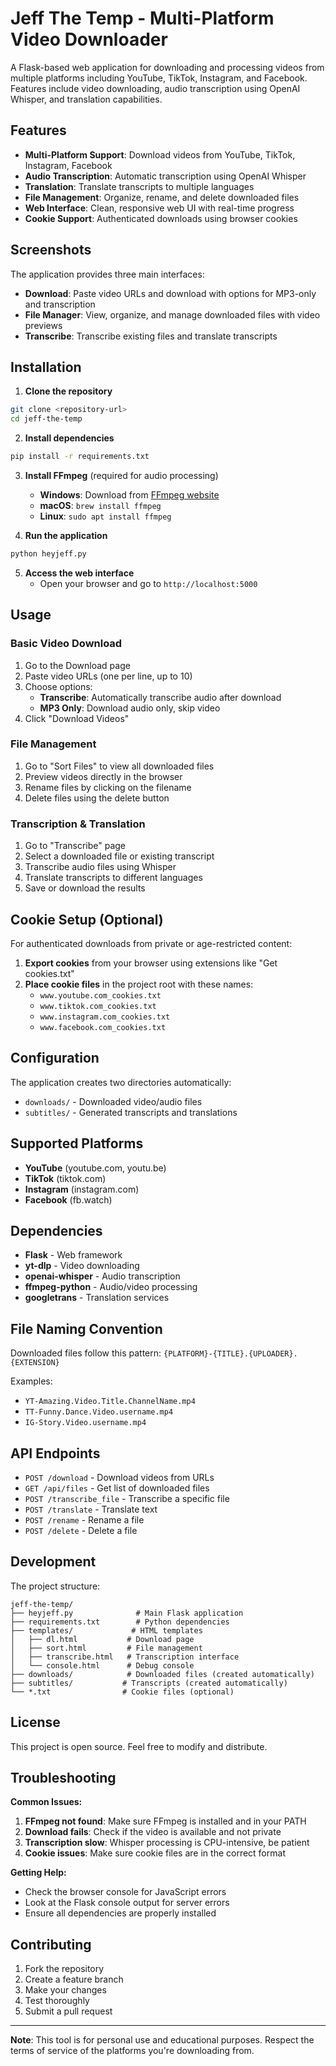 # Jeff The Temp - Multi-Platform Video Downloader

A Flask-based web application for downloading and processing videos from multiple platforms including YouTube, TikTok, Instagram, and Facebook. Features include video downloading, audio transcription using OpenAI Whisper, and translation capabilities.

## Features

- **Multi-Platform Support**: Download videos from YouTube, TikTok, Instagram, Facebook
- **Audio Transcription**: Automatic transcription using OpenAI Whisper
- **Translation**: Translate transcripts to multiple languages
- **File Management**: Organize, rename, and delete downloaded files
- **Web Interface**: Clean, responsive web UI with real-time progress
- **Cookie Support**: Authenticated downloads using browser cookies

## Screenshots

The application provides three main interfaces:
- **Download**: Paste video URLs and download with options for MP3-only and transcription
- **File Manager**: View, organize, and manage downloaded files with video previews
- **Transcribe**: Transcribe existing files and translate transcripts

## Installation

1. **Clone the repository**
```bash
git clone <repository-url>
cd jeff-the-temp
```

2. **Install dependencies**
```bash
pip install -r requirements.txt
```

3. **Install FFmpeg** (required for audio processing)
   - **Windows**: Download from [FFmpeg website](https://ffmpeg.org/download.html)
   - **macOS**: `brew install ffmpeg`
   - **Linux**: `sudo apt install ffmpeg`

4. **Run the application**
```bash
python heyjeff.py
```

5. **Access the web interface**
   - Open your browser and go to `http://localhost:5000`

## Usage

### Basic Video Download
1. Go to the Download page
2. Paste video URLs (one per line, up to 10)
3. Choose options:
   - **Transcribe**: Automatically transcribe audio after download
   - **MP3 Only**: Download audio only, skip video
4. Click "Download Videos"

### File Management
1. Go to "Sort Files" to view all downloaded files
2. Preview videos directly in the browser
3. Rename files by clicking on the filename
4. Delete files using the delete button

### Transcription & Translation
1. Go to "Transcribe" page
2. Select a downloaded file or existing transcript
3. Transcribe audio files using Whisper
4. Translate transcripts to different languages
5. Save or download the results

## Cookie Setup (Optional)

For authenticated downloads from private or age-restricted content:

1. **Export cookies** from your browser using extensions like "Get cookies.txt"
2. **Place cookie files** in the project root with these names:
   - `www.youtube.com_cookies.txt`
   - `www.tiktok.com_cookies.txt`
   - `www.instagram.com_cookies.txt`
   - `www.facebook.com_cookies.txt`

## Configuration

The application creates two directories automatically:
- `downloads/` - Downloaded video/audio files
- `subtitles/` - Generated transcripts and translations

## Supported Platforms

- **YouTube** (youtube.com, youtu.be)
- **TikTok** (tiktok.com)
- **Instagram** (instagram.com)
- **Facebook** (fb.watch)

## Dependencies

- **Flask** - Web framework
- **yt-dlp** - Video downloading
- **openai-whisper** - Audio transcription
- **ffmpeg-python** - Audio/video processing
- **googletrans** - Translation services

## File Naming Convention

Downloaded files follow this pattern:
`{PLATFORM}-{TITLE}.{UPLOADER}.{EXTENSION}`

Examples:
- `YT-Amazing.Video.Title.ChannelName.mp4`
- `TT-Funny.Dance.Video.username.mp4`
- `IG-Story.Video.username.mp4`

## API Endpoints

- `POST /download` - Download videos from URLs
- `GET /api/files` - Get list of downloaded files
- `POST /transcribe_file` - Transcribe a specific file
- `POST /translate` - Translate text
- `POST /rename` - Rename a file
- `POST /delete` - Delete a file

## Development

The project structure:
```
jeff-the-temp/
├── heyjeff.py              # Main Flask application
├── requirements.txt        # Python dependencies
├── templates/             # HTML templates
│   ├── dl.html           # Download page
│   ├── sort.html         # File management
│   ├── transcribe.html   # Transcription interface
│   └── console.html      # Debug console
├── downloads/            # Downloaded files (created automatically)
├── subtitles/           # Transcripts (created automatically)
└── *.txt                # Cookie files (optional)
```

## License

This project is open source. Feel free to modify and distribute.

## Troubleshooting

**Common Issues:**

1. **FFmpeg not found**: Make sure FFmpeg is installed and in your PATH
2. **Download fails**: Check if the video is available and not private
3. **Transcription slow**: Whisper processing is CPU-intensive, be patient
4. **Cookie issues**: Make sure cookie files are in the correct format

**Getting Help:**
- Check the browser console for JavaScript errors
- Look at the Flask console output for server errors
- Ensure all dependencies are properly installed

## Contributing

1. Fork the repository
2. Create a feature branch
3. Make your changes
4. Test thoroughly
5. Submit a pull request

---

**Note**: This tool is for personal use and educational purposes. Respect the terms of service of the platforms you're downloading from.